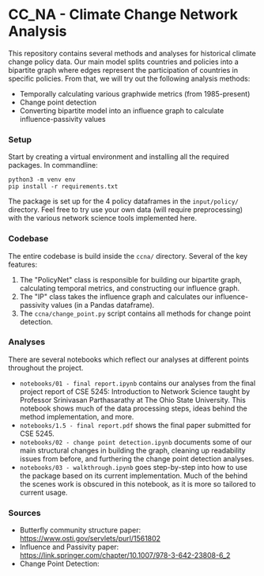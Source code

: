 # CC_NA - Climate Change Network Analysis
This repository contains several methods and analyses for historical climate change policy data.
Our main model splits countries and policies into a bipartite graph where edges represent the participation of countries in specific policies.
From that, we will try out the following analysis methods:
- Temporally calculating various graphwide metrics (from 1985-present)
- Change point detection
- Converting bipartite model into an influence graph to calculate influence-passivity values

### Setup

Start by creating a virtual environment and installing all the required packages. In commandline:

```
python3 -m venv env
pip install -r requirements.txt
```

The package is set up for the 4 policy dataframes in the `input/policy/` directory.
Feel free to try use your own data (will require preprocessing) with the various network science tools implemented here.

### Codebase

The entire codebase is build inside the `ccna/` directory. Several of the key features:
1. The "PolicyNet" class is responsible for building our bipartite graph, calculating temporal metrics, and constructing our influence graph.
2. The "IP" class takes the influence graph and calculates our influence-passivity values (in a Pandas dataframe).
3. The `ccna/change_point.py` script contains all methods for change point detection.

### Analyses

There are several notebooks which reflect our analyses at different points throughout the project.
- `notebooks/01 - final report.ipynb` contains our analyses from the final project report of CSE 5245: Introduction to Network Science taught by Professor Srinivasan Parthasarathy at The Ohio State University. This notebook shows much of the data processing steps, ideas behind the method implementation, and more.
- `notebooks/1.5 - final report.pdf` shows the final paper submitted for CSE 5245.
- `notebooks/02 - change point detection.ipynb` documents some of our main structural changes in building the graph, cleaning up readability issues from before, and furthering the change point detection analyses.
- `notebooks/03 - walkthrough.ipynb` goes step-by-step into how to use the package based on its current implementation. Much of the behind the scenes work is obscured in this notebook, as it is more so tailored to current usage.

### Sources
- Butterfly community structure paper: https://www.osti.gov/servlets/purl/1561802
- Influence and Passivity paper: https://link.springer.com/chapter/10.1007/978-3-642-23808-6_2
- Change Point Detection:
